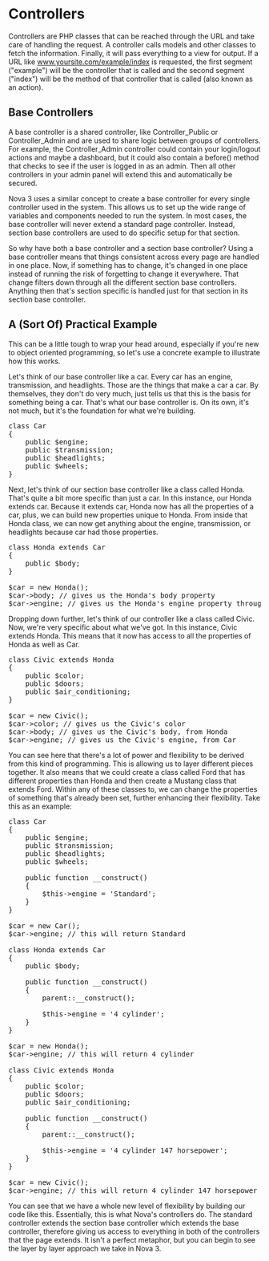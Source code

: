 # Controllers

Controllers are PHP classes that can be reached through the URL and take care of handling the request. A controller calls models and other classes to fetch the information. Finally, it will pass everything to a view for output. If a URL like www.yoursite.com/example/index is requested, the first segment ("example") will be the controller that is called and the second segment ("index") will be the method of that controller that is called (also known as an action).

## Base Controllers

A base controller is a shared controller, like Controller_Public or Controller_Admin and are used to share logic between groups of controllers. For example, the Controller_Admin controller could contain your login/logout actions and maybe a dashboard, but it could also contain a before() method that checks to see if the user is logged in as an admin. Then all other controllers in your admin panel will extend this and automatically be secured.

Nova 3 uses a similar concept to create a base controller for every single controller used in the system. This allows us to set up the wide range of variables and components needed to run the system. In most cases, the base controller will never extend a standard page controller. Instead, section base controllers are used to do specific setup for that section.

So why have both a base controller and a section base controller? Using a base controller means that things consistent across every page are handled in one place. Now, if something has to change, it's changed in one place instead of running the risk of forgetting to change it everywhere. That change filters down through all the different section base controllers. Anything then that's section specific is handled just for that section in its section base controller.

## A (Sort Of) Practical Example

This can be a little tough to wrap your head around, especially if you're new to object oriented programming, so let's use a concrete example to illustrate how this works.

Let's think of our base controller like a car. Every car has an engine, transmission, and headlights. Those are the things that make a car a car. By themselves, they don't do very much, just tells us that this is the basis for something being a car. That's what our base controller is. On its own, it's not much, but it's the foundation for what we're building.

<pre>class Car
{
	public $engine;
	public $transmission;
	public $headlights;
	public $wheels;
}</pre>

Next, let's think of our section base controller like a class called Honda. That's quite a bit more specific than just a car. In this instance, our Honda extends car. Because it extends car, Honda now has all the properties of a car, plus, we can build new properties unique to Honda. From inside that Honda class, we can now get anything about the engine, transmission, or headlights because car had those properties.

<pre>class Honda extends Car
{
	public $body;
}

$car = new Honda();
$car->body; // gives us the Honda's body property
$car->engine; // gives us the Honda's engine property through Car</pre>

Dropping down further, let's think of our controller like a class called Civic. Now, we're very specific about what we've got. In this instance, Civic extends Honda. This means that it now has access to all the properties of Honda as well as Car.

<pre>class Civic extends Honda
{
	public $color;
	public $doors;
	public $air_conditioning;
}

$car = new Civic();
$car->color; // gives us the Civic's color
$car->body; // gives us the Civic's body, from Honda
$car->engine; // gives us the Civic's engine, from Car</pre>

You can see here that there's a lot of power and flexibility to be derived from this kind of programming. This is allowing us to layer different pieces together. It also means that we could create a class called Ford that has different properties than Honda and then create a Mustang class that extends Ford. Within any of these classes to, we can change the properties of something that's already been set, further enhancing their flexibility. Take this as an example:

<pre>class Car
{
	public $engine;
	public $transmission;
	public $headlights;
	public $wheels;
	
	public function __construct()
	{
		$this->engine = 'Standard';
	}
}

$car = new Car();
$car->engine; // this will return Standard

class Honda extends Car
{
	public $body;
	
	public function __construct()
	{
		parent::__construct();
		
		$this->engine = '4 cylinder';
	}
}

$car = new Honda();
$car->engine; // this will return 4 cylinder

class Civic extends Honda
{
	public $color;
	public $doors;
	public $air_conditioning;
	
	public function __construct()
	{
		parent::__construct();
		
		$this->engine = '4 cylinder 147 horsepower';
	}
}

$car = new Civic();
$car->engine; // this will return 4 cylinder 147 horsepower</pre>

You can see that we have a whole new level of flexibility by building our code like this. Essentially, this is what Nova's controllers do. The standard controller extends the section base controller which extends the base controller, therefore giving us access to everything in both of the controllers that the page extends. It isn't a perfect metaphor, but you can begin to see the layer by layer approach we take in Nova 3.